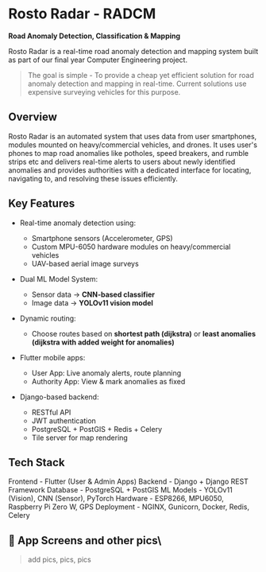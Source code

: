 # Rosto Radar - RADCM 
**Road Anomaly Detection, Classification & Mapping**

Rosto Radar is a real-time road anomaly detection and mapping system built as part of our final year Computer Engineering project. 

> The goal is simple - To provide a cheap yet efficient solution for road anomaly detection and mapping in real-time. Current solutions use expensive surveying vehicles for this purpose.

## Overview

Rosto Radar is an automated system that uses data from user smartphones, modules mounted on heavy/commercial vehicles, and drones. It uses user's phones to map road anomalies like potholes, speed breakers, and rumble strips etc and delivers real-time alerts to users about newly identified anomalies and provides authorities with a dedicated interface for locating, navigating to, and resolving these issues efficiently.

## Key Features

- Real-time anomaly detection using:
  - Smartphone sensors (Accelerometer, GPS)
  - Custom MPU-6050 hardware modules on heavy/commercial vehicles
  - UAV-based aerial image surveys
  
- Dual ML Model System:
  - Sensor data → **CNN-based classifier**
  - Image data → **YOLOv11 vision model**
  
- Dynamic routing:
  - Choose routes based on **shortest path (dijkstra)** or **least anomalies (dijkstra with added weight for anomalies)**

- Flutter mobile apps:
  - User App: Live anomaly alerts, route planning
  - Authority App: View & mark anomalies as fixed

- Django-based backend:
  - RESTful API
  - JWT authentication
  - PostgreSQL + PostGIS + Redis + Celery
  - Tile server for map rendering

## Tech Stack
Frontend - Flutter (User & Admin Apps)
Backend - Django + Django REST Framework
Database - PostgreSQL + PostGIS
ML Models - YOLOv11 (Vision), CNN (Sensor), PyTorch
Hardware - ESP8266, MPU6050, Raspberry Pi Zero W, GPS
Deployment - NGINX, Gunicorn, Docker, Redis, Celery

## 📱 App Screens and other pics\
> add pics, pics, pics

